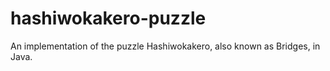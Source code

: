 # hashiwokakero-puzzle
An implementation of the puzzle Hashiwokakero, also known as Bridges, in Java.
